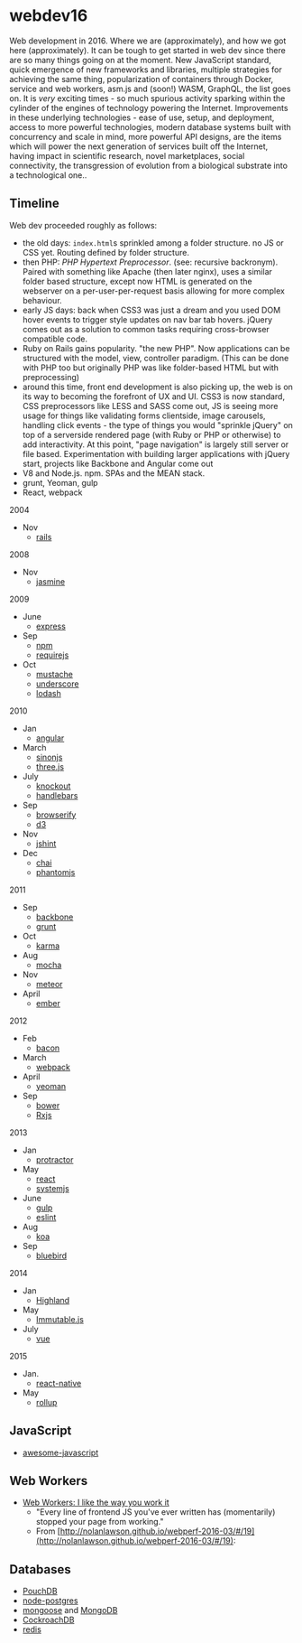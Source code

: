 # webdev16

Web development in 2016. Where we are (approximately), and how we got here
(approximately). It can be tough to get started in web dev since there are so
many things going on at the moment. New JavaScript standard, quick emergence of
new frameworks and libraries, multiple strategies for achieving the same thing,
popularization of containers through Docker, service and web workers, asm.js and
(soon!) WASM, GraphQL, the list goes on. It is *very* exciting times - so much
spurious activity sparking within the cylinder of the engines of technology
powering the Internet. Improvements in these underlying technologies - ease of
use, setup, and deployment, access to more powerful technologies, modern
database systems built with concurrency and scale in mind, more powerful API
designs, are the items which will power the next generation of services built
off the Internet, having impact in scientific research, novel marketplaces,
social connectivity, the transgression of evolution from a biological substrate
into a technological one..

## Timeline

Web dev proceeded roughly as follows:

- the old days: `index.html`s sprinkled among a folder structure. no JS or CSS
  yet. Routing defined by folder structure.
- then PHP: *PHP Hypertext Preprocessor*. (see: recursive backronym). Paired with
  something like Apache (then later nginx), uses a similar folder based structure,
  except now HTML is generated on the webserver on a per-user-per-request basis
  allowing for more complex behaviour.
- early JS days: back when CSS3 was just a dream and you used DOM hover events
  to trigger style updates on nav bar tab hovers. jQuery comes out as a solution
  to common tasks requiring cross-browser compatible code.
- Ruby on Rails gains popularity. "the new PHP". Now applications can be structured
  with the model, view, controller paradigm. (This can be done with PHP too but
  originally PHP was like folder-based HTML but with preprocessing)
- around this time, front end development is also picking up, the web is on its
  way to becoming the forefront of UX and UI. CSS3 is now standard, CSS
  preprocessors like LESS and SASS come out, JS is seeing more usage for things
  like validating forms clientside, image carousels, handling click events - the
  type of things you would "sprinkle jQuery" on top of a serverside rendered
  page (with Ruby or PHP or otherwise) to add interactivity. At this point,
  "page navigation" is largely still server or file based. Experimentation with
  building larger applications with jQuery start, projects like Backbone and
  Angular come out
- V8 and Node.js. npm. SPAs and the MEAN stack.
- grunt, Yeoman, gulp
- React, webpack

2004

- Nov
  * [rails][rails]

2008

- Nov
  * [jasmine][jasmine]

2009

- June
  * [express][express]
- Sep
  * [npm][npm]
  * [requirejs][requirejs]
- Oct
  * [mustache][mustache]
  * [underscore][underscore]
  * [lodash][lodash]

2010

- Jan
  * [angular][angular]
- March
  * [sinonjs][sinonjs]
  * [three.js][three.js]
- July
  * [knockout][knockout]
  * [handlebars][handlebars]
- Sep
  * [browserify][browserify]
  * [d3][d3]
- Nov
  * [jshint][jshint]
- Dec
  * [chai][chai]
  * [phantomjs][phantomjs]

2011

- Sep
  * [backbone][backbone]
  * [grunt][grunt]
- Oct
  * [karma][karma]
- Aug
  * [mocha][mocha]
- Nov
  * [meteor][meteor]
- April
  * [ember][ember]

2012

- Feb
  * [bacon][bacon]
- March
  * [webpack][webpack]
- April
  * [yeoman][yeoman]
- Sep
  * [bower][bower]
  * [Rxjs][Rxjs]

2013

- Jan
  * [protractor][protractor]
- May
  * [react][react]
  * [systemjs][systemjs]
- June
  * [gulp][gulp]
  * [eslint][eslint]
- Aug
  * [koa][koa]
- Sep
  * [bluebird][bluebird]

2014

- Jan
  * [Highland][Highland]
- May
  * [Immutable.js][Immutablejs]
- July
  * [vue][vue]

2015

- Jan.
  * [react-native][react-native]
- May
  * [rollup][rollup]

[angular]: https://angularjs.org/
[backbone]: http://backbonejs.org/
[bacon]: https://baconjs.github.io/
[bower]: http://bower.io/
[browserify]: http://browserify.org/
[bluebird]: http://bluebirdjs.com/
[chai]: http://chaijs.com/
[d3]: https://d3js.org/
[ember]: http://www.emberjs.com/
[eslint]: http://eslint.org/
[express]: http://expressjs.com/
[grunt]: http://gruntjs.com/
[gulp]: http://gulpjs.com/
[handlebars]: http://handlebarsjs.com/
[Highland]: http://highlandjs.org/
[Immutablejs]: http://facebook.github.io/immutable-js/
[jasmine]: http://jasmine.github.io/
[jshint]: http://jshint.com/
[karma]: http://karma-runner.github.io/
[koa]: http://koajs.com/
[knockout]: http://knockoutjs.com/
[lodash]: https://lodash.com/
[meteor]: https://www.meteor.com/
[mocha]: http://mochajs.org/
[mustache]: http://mustache.github.com/
[npm]: http://www.npmjs.com/
[phantomjs]: http://phantomjs.org/
[protractor]: http://www.protractortest.org/
[rails]: http://rubyonrails.org/
[react]: https://facebook.github.io/react/
[react-native]: http://facebook.github.io/react-native/
[requirejs]: http://requirejs.org/
[rollup]: http://rollupjs.org/
[Rxjs]: http://reactivex.io/
[sinonjs]: http://sinonjs.org/
[systemjs]: https://github.com/systemjs/systemjs
[three.js]: http://threejs.org/
[underscore]: http://underscorejs.org/
[vue]: http://vuejs.org/
[webpack]: https://webpack.github.io/
[yeoman]: http://yeoman.io/

## JavaScript

- [awesome-javascript](https://github.com/sorrycc/awesome-javascript)

## Web Workers

- [Web Workers: I like the way you work it](http://nolanlawson.github.io/webperf-2016-03/#/)
  * "Every line of frontend JS you've ever written has (momentarily) stopped your page from working."
  * From [http://nolanlawson.github.io/webperf-2016-03/#/19](http://nolanlawson.github.io/webperf-2016-03/#/19):


## Databases

- [PouchDB](https://pouchdb.com/)
- [node-postgres](https://github.com/brianc/node-postgres)
- [mongoose](http://mongoosejs.com/) and [MongoDB](https://www.mongodb.com)
- [CockroachDB](https://www.cockroachlabs.com/)
- [redis](http://redis.io/)
